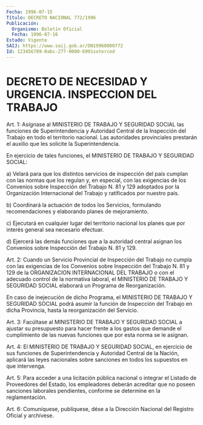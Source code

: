 ```yaml
---
Fecha: 1996-07-15
Título: DECRETO NACIONAL 772/1996
Publicación:
  Organismo: Boletín Oficial
  Fecha: 1996-07-16
Estado: Vigente
SAIJ: https://www.saij.gob.ar/DN19960000772
Id: 123456789-0abc-277-0000-6991soterced
---
```

# DECRETO DE NECESIDAD Y URGENCIA. INSPECCION DEL TRABAJO

<a id="1"></a>
Art.  1: Asígnase al MINISTERIO DE TRABAJO Y SEGURIDAD SOCIAL las  funciones  de  Superintendencia  y  Autoridad  Central  de  la Inspección   del  Trabajo  en  todo  el  territorio  nacional.  Las autoridades provinciales  prestarán  el auxilio que les solicite la Superintendencia.

En  ejercicio  de  tales  funciones,  el MINISTERIO  DE  TRABAJO  Y SEGURIDAD SOCIAL:

a) Velará para que los distintos servicios  de  inspección del país cumplan  con  las  normas que los regulan y, en especial,  con  las exigencias de los Convenios sobre Inspección del Trabajo N. 81 y 129  adoptados por la  Organización  Internacional  del  Trabajo  y ratificados por nuestro país.

b) Coordinará  la  actuación  de  todos  los  Servicios, formulando recomendaciones y elaborando planes de mejoramiento.

c) Ejecutará en cualquier lugar del territorio  nacional los planes que por interés general sea necesario efectuar.

d) Ejercerá las demás funciones que a la autoridad  central asignan los  Convenios  sobre  Inspección  del  Trabajo  N.  81  y   129.

<a id="2"></a>
Art. 2: Cuando un Servicio Provincial de Inspección del Trabajo no cumpla  con  las  exigencias  de los Convenios sobre Inspección del Trabajo N. 81 y 129 de la ORGANIZACION INTERNACIONAL DEL TRABAJO o con el adecuado control de la normativa laboral, el MINISTERIO DE TRABAJO Y SEGURIDAD SOCIAL elaborará un Programa de Reorganización.

En caso de inejecución de dicho  Programa, el MINISTERIO DE TRABAJO Y  SEGURIDAD  SOCIAL  podrá asumir la  función  de  Inspección  del Trabajo en dicha Provincia,  hasta  la  reorganización del Servicio.

<a id="3"></a>
Art. 3: Facúltase al MINISTERIO DE TRABAJO  Y  SEGURIDAD  SOCIAL a ajustar  su  presupuesto para hacer frente a los gastos que demande el cumplimiento  de  las  nuevas funciones que por esta norma se le asignan.

<a id="4"></a>
Art. 4: El MINISTERIO DE TRABAJO  Y SEGURIDAD SOCIAL, en ejercicio de sus funciones de Superintendencia  y  Autoridad  Central  de  la Nación,  aplicará las leyes nacionales sobre sanciones en todos los supuestos en que intervenga.

<a id="5"></a>
Art. 5: Para  acceder a una licitación pública nacional o integrar el  Listado de Proveedores  del  Estado,  los  empleadores  deberán acreditar que no poseen sanciones laborales pendientes, conforme se determine en la reglamentación.

<a id="6"></a>
Art. 6: Comuníquese, publíquese, dése a la Dirección Nacional del Registro Oficial y archívese.
